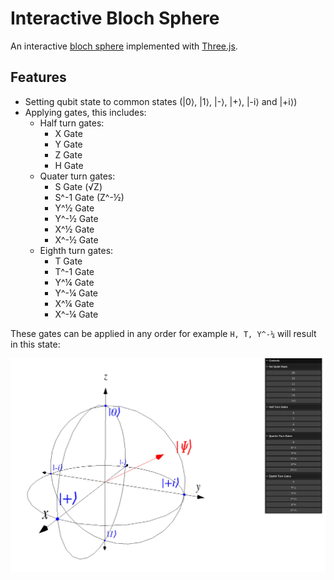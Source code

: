 # Interactive Bloch Sphere

An interactive [bloch sphere](https://en.wikipedia.org/wiki/Bloch_sphere) implemented with [Three.js](https://threejs.org/).

## Features
* Setting qubit state to common states (|0⟩, |1⟩, |-⟩, |+⟩, |-i⟩ and |+i⟩)
* Applying gates, this includes:
  * Half turn gates:
    * X Gate
    * Y Gate
    * Z Gate
    * H Gate
  * Quater turn gates:
    * S Gate (√Z)
    * S^-1 Gate (Z^-½)
    * Y^½ Gate
    * Y^-½ Gate
    * X^½ Gate
    * X^-½ Gate
  * Eighth turn gates:
    * T Gate
    * T^-1 Gate
    * Y^¼ Gate
    * Y^-¼ Gate
    * X^¼ Gate
    * X^-¼ Gate

These gates can be applied in any order for example `H, T, Y^-¼` will result in this state:

![example qubit state](readme-resources/example-qubit-state.png)

